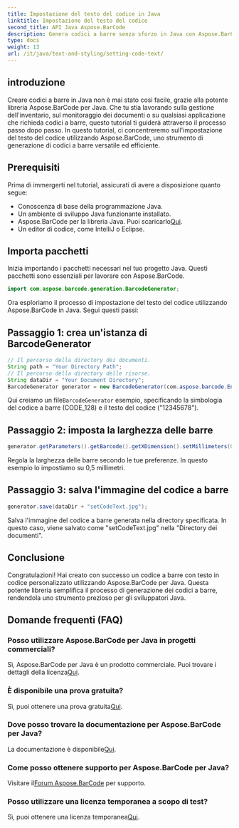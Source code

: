 ```yaml
---
title: Impostazione del testo del codice in Java
linktitle: Impostazione del testo del codice
second_title: API Java Aspose.BarCode
description: Genera codici a barre senza sforzo in Java con Aspose.BarCode. Segui la nostra guida passo passo per una personalizzazione efficiente del testo del codice.
type: docs
weight: 13
url: /it/java/text-and-styling/setting-code-text/
---
```


## introduzione

Creare codici a barre in Java non è mai stato così facile, grazie alla potente libreria Aspose.BarCode per Java. Che tu stia lavorando sulla gestione dell'inventario, sul monitoraggio dei documenti o su qualsiasi applicazione che richieda codici a barre, questo tutorial ti guiderà attraverso il processo passo dopo passo. In questo tutorial, ci concentreremo sull'impostazione del testo del codice utilizzando Aspose.BarCode, uno strumento di generazione di codici a barre versatile ed efficiente.

## Prerequisiti

Prima di immergerti nel tutorial, assicurati di avere a disposizione quanto segue:

- Conoscenza di base della programmazione Java.
- Un ambiente di sviluppo Java funzionante installato.
-  Aspose.BarCode per la libreria Java. Puoi scaricarlo[Qui](https://releases.aspose.com/barcode/java/).
- Un editor di codice, come IntelliJ o Eclipse.

## Importa pacchetti

Inizia importando i pacchetti necessari nel tuo progetto Java. Questi pacchetti sono essenziali per lavorare con Aspose.BarCode.

```java
import com.aspose.barcode.generation.BarcodeGenerator;

```

Ora esploriamo il processo di impostazione del testo del codice utilizzando Aspose.BarCode in Java. Segui questi passi:

## Passaggio 1: crea un'istanza di BarcodeGenerator

```java
// Il percorso della directory dei documenti.
String path = "Your Directory Path";
// Il percorso della directory delle risorse.
String dataDir = "Your Document Directory";
BarcodeGenerator generator = new BarcodeGenerator(com.aspose.barcode.EncodeTypes.CODE_128, "12345678");
```

 Qui creiamo un file`BarcodeGenerator` esempio, specificando la simbologia del codice a barre (CODE_128) e il testo del codice ("12345678").

## Passaggio 2: imposta la larghezza delle barre

```java
generator.getParameters().getBarcode().getXDimension().setMillimeters(0.5f);
```

Regola la larghezza delle barre secondo le tue preferenze. In questo esempio lo impostiamo su 0,5 millimetri.

## Passaggio 3: salva l'immagine del codice a barre

```java
generator.save(dataDir + "setCodeText.jpg");
```

Salva l'immagine del codice a barre generata nella directory specificata. In questo caso, viene salvato come "setCodeText.jpg" nella "Directory dei documenti".

## Conclusione

Congratulazioni! Hai creato con successo un codice a barre con testo in codice personalizzato utilizzando Aspose.BarCode per Java. Questa potente libreria semplifica il processo di generazione dei codici a barre, rendendola uno strumento prezioso per gli sviluppatori Java.

## Domande frequenti (FAQ)

### Posso utilizzare Aspose.BarCode per Java in progetti commerciali?
 Sì, Aspose.BarCode per Java è un prodotto commerciale. Puoi trovare i dettagli della licenza[Qui](https://purchase.aspose.com/buy).

### È disponibile una prova gratuita?
 Sì, puoi ottenere una prova gratuita[Qui](https://releases.aspose.com/).

### Dove posso trovare la documentazione per Aspose.BarCode per Java?
 La documentazione è disponibile[Qui](https://reference.aspose.com/barcode/java/).

### Come posso ottenere supporto per Aspose.BarCode per Java?
 Visitare il[Forum Aspose.BarCode](https://forum.aspose.com/c/barcode/13) per supporto.

### Posso utilizzare una licenza temporanea a scopo di test?
 Sì, puoi ottenere una licenza temporanea[Qui](https://purchase.aspose.com/temporary-license/).
